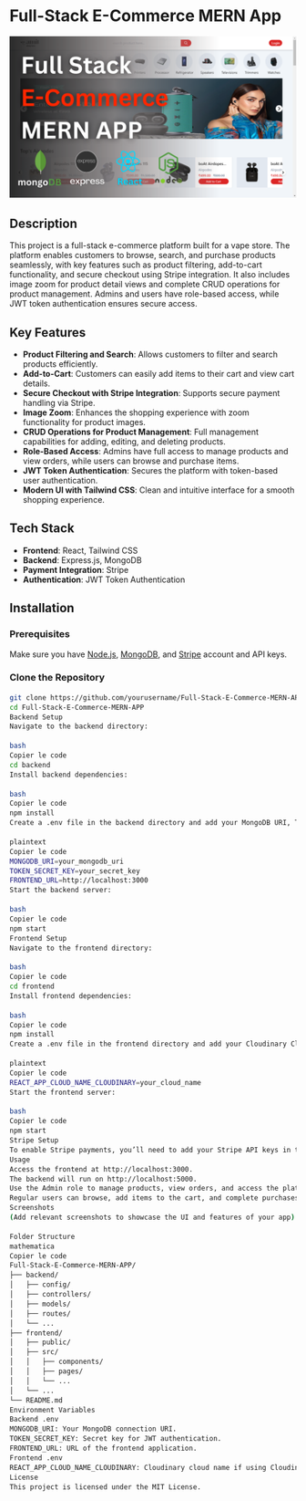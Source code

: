 # Full-Stack E-Commerce MERN App

![Alt text](Full%20Stack%20E-Commerce%20MERN%20App.png?raw=true "Full-Stack E-Commerce MERN App")

## Description

This project is a full-stack e-commerce platform built for a vape store. The platform enables customers to browse, search, and purchase products seamlessly, with key features such as product filtering, add-to-cart functionality, and secure checkout using Stripe integration. It also includes image zoom for product detail views and complete CRUD operations for product management. Admins and users have role-based access, while JWT token authentication ensures secure access.

## Key Features

- **Product Filtering and Search**: Allows customers to filter and search products efficiently.
- **Add-to-Cart**: Customers can easily add items to their cart and view cart details.
- **Secure Checkout with Stripe Integration**: Supports secure payment handling via Stripe.
- **Image Zoom**: Enhances the shopping experience with zoom functionality for product images.
- **CRUD Operations for Product Management**: Full management capabilities for adding, editing, and deleting products.
- **Role-Based Access**: Admins have full access to manage products and view orders, while users can browse and purchase items.
- **JWT Token Authentication**: Secures the platform with token-based user authentication.
- **Modern UI with Tailwind CSS**: Clean and intuitive interface for a smooth shopping experience.

## Tech Stack

- **Frontend**: React, Tailwind CSS
- **Backend**: Express.js, MongoDB
- **Payment Integration**: Stripe
- **Authentication**: JWT Token Authentication

## Installation

### Prerequisites

Make sure you have [Node.js](https://nodejs.org/), [MongoDB](https://www.mongodb.com/), and [Stripe](https://stripe.com/) account and API keys.

### Clone the Repository

```bash
git clone https://github.com/yourusername/Full-Stack-E-Commerce-MERN-APP.git
cd Full-Stack-E-Commerce-MERN-APP
Backend Setup
Navigate to the backend directory:

bash
Copier le code
cd backend
Install backend dependencies:

bash
Copier le code
npm install
Create a .env file in the backend directory and add your MongoDB URI, Token Secret Key, and frontend URL:

plaintext
Copier le code
MONGODB_URI=your_mongodb_uri
TOKEN_SECRET_KEY=your_secret_key
FRONTEND_URL=http://localhost:3000
Start the backend server:

bash
Copier le code
npm start
Frontend Setup
Navigate to the frontend directory:

bash
Copier le code
cd frontend
Install frontend dependencies:

bash
Copier le code
npm install
Create a .env file in the frontend directory and add your Cloudinary Cloud Name if using Cloudinary for image hosting:

plaintext
Copier le code
REACT_APP_CLOUD_NAME_CLOUDINARY=your_cloud_name
Start the frontend server:

bash
Copier le code
npm start
Stripe Setup
To enable Stripe payments, you’ll need to add your Stripe API keys in the backend (ensure secure handling of these credentials).
Usage
Access the frontend at http://localhost:3000.
The backend will run on http://localhost:5000.
Use the Admin role to manage products, view orders, and access the platform’s backend functionalities.
Regular users can browse, add items to the cart, and complete purchases via the Stripe-integrated checkout.
Screenshots
(Add relevant screenshots to showcase the UI and features of your app)

Folder Structure
mathematica
Copier le code
Full-Stack-E-Commerce-MERN-APP/
├── backend/
│   ├── config/
│   ├── controllers/
│   ├── models/
│   ├── routes/
│   └── ...
├── frontend/
│   ├── public/
│   ├── src/
│   │   ├── components/
│   │   ├── pages/
│   │   └── ...
│   └── ...
└── README.md
Environment Variables
Backend .env
MONGODB_URI: Your MongoDB connection URI.
TOKEN_SECRET_KEY: Secret key for JWT authentication.
FRONTEND_URL: URL of the frontend application.
Frontend .env
REACT_APP_CLOUD_NAME_CLOUDINARY: Cloudinary cloud name if using Cloudinary for images.
License
This project is licensed under the MIT License.